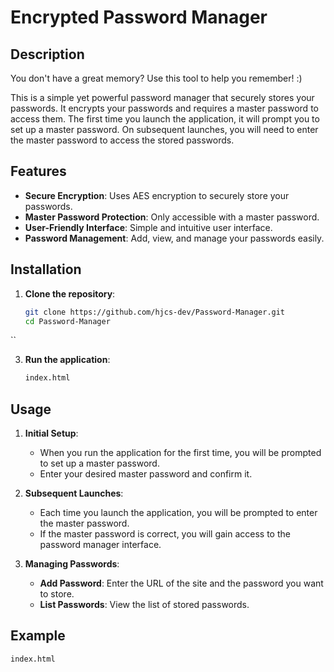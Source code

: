 # Encrypted Password Manager

## Description
You don't have a great memory? Use this tool to help you remember! :)

This is a simple yet powerful password manager that securely stores your passwords. It encrypts your passwords and requires a master password to access them. The first time you launch the application, it will prompt you to set up a master password. On subsequent launches, you will need to enter the master password to access the stored passwords.

## Features
- **Secure Encryption**: Uses AES encryption to securely store your passwords.
- **Master Password Protection**: Only accessible with a master password.
- **User-Friendly Interface**: Simple and intuitive user interface.
- **Password Management**: Add, view, and manage your passwords easily.

## Installation

1. **Clone the repository**:
    ```sh
    git clone https://github.com/hjcs-dev/Password-Manager.git
    cd Password-Manager
``

3. **Run the application**:
    ```sh
    index.html
    ```

## Usage

1. **Initial Setup**:
    - When you run the application for the first time, you will be prompted to set up a master password.
    - Enter your desired master password and confirm it.

2. **Subsequent Launches**:
    - Each time you launch the application, you will be prompted to enter the master password.
    - If the master password is correct, you will gain access to the password manager interface.

3. **Managing Passwords**:
    - **Add Password**: Enter the URL of the site and the password you want to store.
    - **List Passwords**: View the list of stored passwords.

## Example
```sh
index.html
